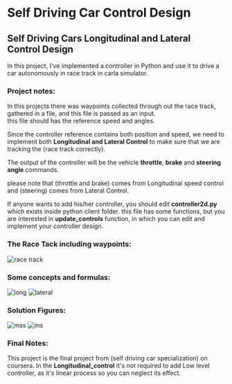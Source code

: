 # Self Driving Car Control Design

## Self Driving Cars Longitudinal and Lateral Control Design 

In this project, I've implemented a controller in Python and use it to drive a car autonomously in race track in carla simulator.

### Project notes:

In this projects there was waypoints collected through out the race track, gathered in a file, and this file is passed as an input.  
this file should has the reference speed and angles.

Since the controller reference contains both position and speed, we need to implement both __Longitudinal and Lateral Control__ to make sure that we are tracking the (race track correctly).


The output of the controller will be the vehicle __throttle__, __brake__ and __steering angle__ commands.

please note that (throttle and brake) comes from Longitudinal speed control and (steering) comes from Lateral Control.

If anyone wants to add his/her controller, you should edit __controller2d.py__ which exists inside python client folder.
this file has some functions, but you are interested in __update_controls__ function, in which you can edit and implement your controller design.

###  The Race Tack including waypoints:
![race track](https://user-images.githubusercontent.com/31229408/88675954-cc32e180-d0eb-11ea-87c2-9e0a5b09eafe.jpg)

### Some concepts and formulas:
![long](https://user-images.githubusercontent.com/31229408/88676012-df45b180-d0eb-11ea-9f7c-b62a6723ba0e.jpg)
![lateral](https://user-images.githubusercontent.com/31229408/88676015-dfde4800-d0eb-11ea-8eb2-3f40377f7d01.jpg)

### Solution Figures:
![mss](https://user-images.githubusercontent.com/31229408/88676066-f08ebe00-d0eb-11ea-9a2d-def201ff1f3f.PNG)
![ms](https://user-images.githubusercontent.com/31229408/88676069-f1275480-d0eb-11ea-8bbc-eef60768b878.PNG)  

### Final Notes:

This project is the final project from (self driving car specialization) on coursera.
In the __Longitudinal_control__ it's not required to add Low level controller, as it's linear process so you can neglect its effect.
